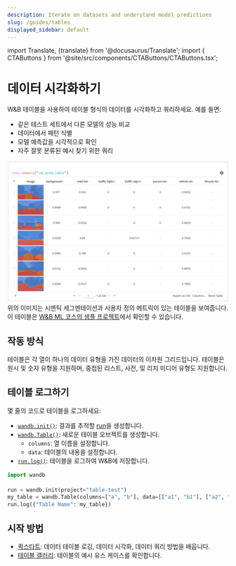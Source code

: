```yaml
---
description: Iterate on datasets and understand model predictions
slug: /guides/tables
displayed_sidebar: default
---
```

import Translate, {translate} from '@docusaurus/Translate';
import { CTAButtons } from '@site/src/components/CTAButtons/CTAButtons.tsx';

# 데이터 시각화하기

<CTAButtons productLink="https://wandb.ai/wandb/examples/reports/AlphaFold-ed-Proteins-in-W-B-Tables--Vmlldzo4ODc0MDc" colabLink="https://colab.research.google.com/github/wandb/examples/blob/master/colabs/datasets-predictions/W%26B_Tables_Quickstart.ipynb"/>

W&B 테이블을 사용하여 테이블 형식의 데이터를 시각화하고 쿼리하세요. 예를 들면:

* 같은 테스트 세트에서 다른 모델의 성능 비교
* 데이터에서 패턴 식별
* 모델 예측값을 시각적으로 확인
* 자주 잘못 분류된 예시 찾기 위한 쿼리


![](/images/data_vis/tables_sample_predictions.png)
위의 이미지는 시멘틱 세그멘테이션과 사용자 정의 메트릭이 있는 테이블을 보여줍니다. 이 테이블은 [W&B ML 코스의 샘플 프로젝트](https://wandb.ai/av-team/mlops-course-001)에서 확인할 수 있습니다.

## 작동 방식

테이블은 각 열이 하나의 데이터 유형을 가진 데이터의 이차원 그리드입니다. 테이블은 원시 및 숫자 유형을 지원하며, 중첩된 리스트, 사전, 및 리치 미디어 유형도 지원합니다.

## 테이블 로그하기

몇 줄의 코드로 테이블을 로그하세요:

- [`wandb.init()`](../../ref/python/init.md): 결과를 추적할 [run](../runs/intro.md)을 생성합니다.
- [`wandb.Table()`](../../ref/python/data-types/table.md): 새로운 테이블 오브젝트를 생성합니다.
  - `columns`: 열 이름을 설정합니다.
  - `data`: 테이블의 내용을 설정합니다.
- [`run.log()`](../../ref/python/log.md): 테이블을 로그하여 W&B에 저장합니다.

```python showLineNumbers
import wandb

run = wandb.init(project="table-test")
my_table = wandb.Table(columns=["a", "b"], data=[["a1", "b1"], ["a2", "b2"]])
run.log({"Table Name": my_table})
```

## 시작 방법
* [퀵스타트](./tables-walkthrough.md): 데이터 테이블 로깅, 데이터 시각화, 데이터 쿼리 방법을 배웁니다.
* [테이블 갤러리](./tables-gallery.md): 테이블의 예시 유스 케이스를 확인합니다.
